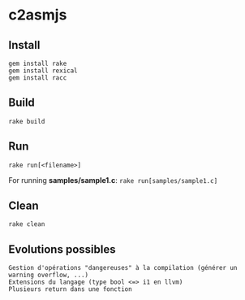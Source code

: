 # c2asmjs

## Install

    gem install rake
    gem install rexical
    gem install racc

## Build

    rake build
    
## Run

    rake run[<filename>]
    
For running **samples/sample1.c**: `rake run[samples/sample1.c]`

## Clean

    rake clean
    
## Evolutions possibles
    Gestion d'opérations "dangereuses" à la compilation (générer un warning overflow, ...)
    Extensions du langage (type bool <=> i1 en llvm)
    Plusieurs return dans une fonction
    
    
    